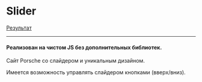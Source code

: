 # Slider
[Результат](https://maksgd.github.io/Slider/)
*** 
#### Реализован на чистом JS без дополнительных библиотек.

Сайт Porsche со слайдером и уникальным дизайном. 

Имеется возможность управлять слайдером кнопками (вверх/вниз).

